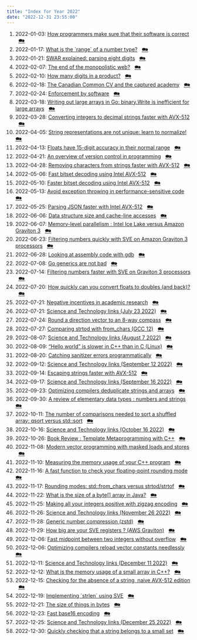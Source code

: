 ```yaml
---
title: "Index for Year 2022"
date: "2022-12-31 23:55:00"
---
```


1. 2022-01-03: [How programmers make sure that their software is correct](/lemire/blog/2022/01-03-how-programmers-make-sure-that-their-software-is-correct) &nbsp; [&#x1F5EA;](/lemire/blog/2022/01-03-comment-how-programmers-make-sure-that-their-software-is-correct)
2. 2022-01-17: [What is the `range´ of a number type?](/lemire/blog/2022/01-17-what-is-the-range-of-a-number-type) &nbsp; [&#x1F5EA;](/lemire/blog/2022/01-17-comment-what-is-the-range-of-a-number-type)
3. 2022-01-21: [SWAR explained: parsing eight digits](/lemire/blog/2022/01-21-swar-explained-parsing-eight-digits) &nbsp; [&#x1F5EA;](/lemire/blog/2022/01-21-comment-swar-explained-parsing-eight-digits)
4. 2022-02-07: [The end of the monopolistic web?](/lemire/blog/2022/02-07-the-end-of-the-monopolistic-web-era) &nbsp; [&#x1F5EA;](/lemire/blog/2022/02-07-comment-the-end-of-the-monopolistic-web-era)
5. 2022-02-10: [How many digits in a product?](/lemire/blog/2022/02-10-how-many-digits-in-a-product) &nbsp; [&#x1F5EA;](/lemire/blog/2022/02-10-comment-how-many-digits-in-a-product)
6. 2022-02-18: [The Canadian Common CV and the captured academy](/lemire/blog/2022/02-18-the-canadian-common-cv-and-the-captured-academy) &nbsp; [&#x1F5EA;](/lemire/blog/2022/02-18-comment-the-canadian-common-cv-and-the-captured-academy)
7. 2022-02-24: [Enforcement by software](/lemire/blog/2022/02-24-enforcement-by-software) &nbsp; [&#x1F5EA;](/lemire/blog/2022/02-24-comment-enforcement-by-software)
8. 2022-03-18: [Writing out large arrays in Go: binary.Write is inefficient for large arrays](/lemire/blog/2022/03-18-writing-out-large-arrays-in-go-binary-write-is-inefficient-for-large-arrays) &nbsp; [&#x1F5EA;](/lemire/blog/2022/03-18-comment-writing-out-large-arrays-in-go-binary-write-is-inefficient-for-large-arrays)
9. 2022-03-28: [Converting integers to decimal strings faster with AVX-512](/lemire/blog/2022/03-28-converting-integers-to-decimal-strings-faster-with-avx-512) &nbsp; [&#x1F5EA;](/lemire/blog/2022/03-28-comment-converting-integers-to-decimal-strings-faster-with-avx-512)
10. 2022-04-05: [String representations are not unique: learn to normalize!](/lemire/blog/2022/04-05-string-representations-are-not-unique-learn-to-normalize) &nbsp; [&#x1F5EA;](/lemire/blog/2022/04-05-comment-string-representations-are-not-unique-learn-to-normalize)
11. 2022-04-13: [Floats have 15-digit accuracy in their normal range](/lemire/blog/2022/04-13-floats-have-15-digit-accuracy-in-their-normal-range) &nbsp; [&#x1F5EA;](/lemire/blog/2022/04-13-comment-floats-have-15-digit-accuracy-in-their-normal-range)
12. 2022-04-21: [An overview of version control in programming](/lemire/blog/2022/04-21-an-overview-of-version-control-in-programming) &nbsp; [&#x1F5EA;](/lemire/blog/2022/04-21-comment-an-overview-of-version-control-in-programming)
13. 2022-04-28: [Removing characters from strings faster with AVX-512](/lemire/blog/2022/04-28-removing-characters-from-strings-faster-with-avx-512) &nbsp; [&#x1F5EA;](/lemire/blog/2022/04-28-comment-removing-characters-from-strings-faster-with-avx-512)
14. 2022-05-06: [Fast bitset decoding using Intel AVX-512](/lemire/blog/2022/05-06-fast-bitset-decoding-using-intel-avx-512) &nbsp; [&#x1F5EA;](/lemire/blog/2022/05-06-comment-fast-bitset-decoding-using-intel-avx-512)
15. 2022-05-10: [Faster bitset decoding using Intel AVX-512](/lemire/blog/2022/05-10-faster-bitset-decoding-using-intel-avx-512) &nbsp; [&#x1F5EA;](/lemire/blog/2022/05-10-comment-faster-bitset-decoding-using-intel-avx-512)
16. 2022-05-13: [Avoid exception throwing in performance-sensitive code](/lemire/blog/2022/05-13-avoid-exception-throwing-in-performance-sensitive-code) &nbsp; [&#x1F5EA;](/lemire/blog/2022/05-13-comment-avoid-exception-throwing-in-performance-sensitive-code)
17. 2022-05-25: [Parsing JSON faster with Intel AVX-512](/lemire/blog/2022/05-25-parsing-json-faster-with-intel-avx-512) &nbsp; [&#x1F5EA;](/lemire/blog/2022/05-25-comment-parsing-json-faster-with-intel-avx-512)
18. 2022-06-06: [Data structure size and cache-line accesses](/lemire/blog/2022/06-06-data-structure-size-and-cache-line-accesses) &nbsp; [&#x1F5EA;](/lemire/blog/2022/06-06-comment-data-structure-size-and-cache-line-accesses)
19. 2022-06-07: [Memory-level parallelism : Intel Ice Lake versus Amazon Graviton 3](/lemire/blog/2022/06-07-memory-level-parallelism-intel-ice-lake-versus-amazon-graviton-3) &nbsp; [&#x1F5EA;](/lemire/blog/2022/06-07-comment-memory-level-parallelism-intel-ice-lake-versus-amazon-graviton-3)
20. 2022-06-23: [Filtering numbers quickly with SVE on Amazon Graviton 3 processors](/lemire/blog/2022/06-23-filtering-numbers-quickly-with-sve-on-amazon-graviton-3-processors) &nbsp; [&#x1F5EA;](/lemire/blog/2022/06-23-comment-filtering-numbers-quickly-with-sve-on-amazon-graviton-3-processors)
21. 2022-06-28: [Looking at assembly code with gdb](/lemire/blog/2022/06-28-looking-at-assembly-code-with-gdb) &nbsp; [&#x1F5EA;](/lemire/blog/2022/06-28-comment-looking-at-assembly-code-with-gdb)
22. 2022-07-08: [Go generics are not bad](/lemire/blog/2022/07-08-go-generics-are-not-bad) &nbsp; [&#x1F5EA;](/lemire/blog/2022/07-08-comment-go-generics-are-not-bad)
23. 2022-07-14: [Filtering numbers faster with SVE on Graviton 3 processors](/lemire/blog/2022/07-14-filtering-numbers-faster-with-sve-on-amazon-graviton-3-processors) &nbsp; [&#x1F5EA;](/lemire/blog/2022/07-14-comment-filtering-numbers-faster-with-sve-on-amazon-graviton-3-processors)
24. 2022-07-20: [How quickly can you convert floats to doubles (and back)?](/lemire/blog/2022/07-20-how-quickly-can-you-convert-floats-to-doubles-and-back) &nbsp; [&#x1F5EA;](/lemire/blog/2022/07-20-comment-how-quickly-can-you-convert-floats-to-doubles-and-back)
25. 2022-07-21: [Negative incentives in academic research](/lemire/blog/2022/07-21-negative-incentives-in-academic-research) &nbsp; [&#x1F5EA;](/lemire/blog/2022/07-21-comment-negative-incentives-in-academic-research)
26. 2022-07-21: [Science and Technology links (July 23 2022)](/lemire/blog/2022/07-21-science-and-techno) &nbsp; [&#x1F5EA;](/lemire/blog/2022/07-21-comment-science-and-techno)
27. 2022-07-24: [Round a direction vector to an 8-way compass](/lemire/blog/2022/07-24-round-a-direction-vector-to-the-nearest-8-way-compass) &nbsp; [&#x1F5EA;](/lemire/blog/2022/07-24-comment-round-a-direction-vector-to-the-nearest-8-way-compass)
28. 2022-07-27: [Comparing strtod with from_chars (GCC 12)](/lemire/blog/2022/07-27-comparing-strtod-with-from_chars-gcc-12) &nbsp; [&#x1F5EA;](/lemire/blog/2022/07-27-comment-comparing-strtod-with-from_chars-gcc-12)
29. 2022-08-07: [Science and Technology links (August 7 2022)](/lemire/blog/2022/08-07-science-and-technology-links-august-7-2022) &nbsp; [&#x1F5EA;](/lemire/blog/2022/08-07-comment-science-and-technology-links-august-7-2022)
30. 2022-08-09: [&#8220;Hello world&#8221; is slower in C++ than in C (Linux)](/lemire/blog/2022/08-09-hello-world-is-slower-in-c-than-in-c-linux) &nbsp; [&#x1F5EA;](/lemire/blog/2022/08-09-comment-hello-world-is-slower-in-c-than-in-c-linux)
31. 2022-08-20: [Catching sanitizer errors programmatically](/lemire/blog/2022/08-20-catching-sanitizer-errors-programmatically) &nbsp; [&#x1F5EA;](/lemire/blog/2022/08-20-comment-catching-sanitizer-errors-programmatically)
32. 2022-09-12: [Science and Technology links (September 12 2022)](/lemire/blog/2022/09-12-science-techno-links) &nbsp; [&#x1F5EA;](/lemire/blog/2022/09-12-comment-science-techno-links)
33. 2022-09-14: [Escaping strings faster with AVX-512](/lemire/blog/2022/09-14-escaping-strings-faster-with-avx-512) &nbsp; [&#x1F5EA;](/lemire/blog/2022/09-14-comment-escaping-strings-faster-with-avx-512)
34. 2022-09-17: [Science and Technology links (September 16 2022)](/lemire/blog/2022/09-17-science-and-technology-links-september-16-2022) &nbsp; [&#x1F5EA;](/lemire/blog/2022/09-17-comment-science-and-technology-links-september-16-2022)
35. 2022-09-23: [Optimizing compilers deduplicate strings and arrays](/lemire/blog/2022/09-23-optimizing-compilers-deduplicate-strings-and-arrays) &nbsp; [&#x1F5EA;](/lemire/blog/2022/09-23-comment-optimizing-compilers-deduplicate-strings-and-arrays)
36. 2022-09-30: [A review of elementary data types : numbers and strings](/lemire/blog/2022/09-30-a-review-of-elementary-data-types-numbers-and-strings) &nbsp; [&#x1F5EA;](/lemire/blog/2022/09-30-comment-a-review-of-elementary-data-types-numbers-and-strings)
37. 2022-10-11: [The number of comparisons needed to sort a shuffled array: qsort versus std::sort](/lemire/blog/2022/10-11-the-number-of-comparisons-needed-to-sort-a-shuffled-array-qsort-versus-stdsort) &nbsp; [&#x1F5EA;](/lemire/blog/2022/10-11-comment-the-number-of-comparisons-needed-to-sort-a-shuffled-array-qsort-versus-stdsort)
38. 2022-10-16: [Science and Technology links (October 16 2022)](/lemire/blog/2022/10-16-science-and-technology-links-october-16-2022) &nbsp; [&#x1F5EA;](/lemire/blog/2022/10-16-comment-science-and-technology-links-october-16-2022)
39. 2022-10-26: [Book Review : Template Metaprogramming with C++](/lemire/blog/2022/10-26-book-review-template-metaprogramming-with-c) &nbsp; [&#x1F5EA;](/lemire/blog/2022/10-26-comment-book-review-template-metaprogramming-with-c)
40. 2022-11-08: [Modern vector programming with masked loads and stores](/lemire/blog/2022/11-08-modern-vector-programming-with-masked-loads-and-stores) &nbsp; [&#x1F5EA;](/lemire/blog/2022/11-08-comment-modern-vector-programming-with-masked-loads-and-stores)
41. 2022-11-10: [Measuring the memory usage of your C++ program](/lemire/blog/2022/11-10-measuring-the-memory-usage-of-your-c-program) &nbsp; [&#x1F5EA;](/lemire/blog/2022/11-10-comment-measuring-the-memory-usage-of-your-c-program)
42. 2022-11-16: [A fast function to check your floating-point rounding mode](/lemire/blog/2022/11-16-a-fast-function-to-check-your-floating-point-rounding-mode) &nbsp; [&#x1F5EA;](/lemire/blog/2022/11-16-comment-a-fast-function-to-check-your-floating-point-rounding-mode)
43. 2022-11-17: [Rounding modes: std::from_chars versus strtod/strtof](/lemire/blog/2022/11-17-stdfrom_chars-versus-strtod-strtof) &nbsp; [&#x1F5EA;](/lemire/blog/2022/11-17-comment-stdfrom_chars-versus-strtod-strtof)
44. 2022-11-22: [What is the size of a byte[] array in Java?](/lemire/blog/2022/11-22-what-is-the-size-of-a-byte-array-in-java) &nbsp; [&#x1F5EA;](/lemire/blog/2022/11-22-comment-what-is-the-size-of-a-byte-array-in-java)
45. 2022-11-25: [Making all your integers positive with zigzag encoding](/lemire/blog/2022/11-25-making-all-your-integers-positive-with-zigzag-encoding) &nbsp; [&#x1F5EA;](/lemire/blog/2022/11-25-comment-making-all-your-integers-positive-with-zigzag-encoding)
46. 2022-11-26: [Science and Technology links (November 26 2022)](/lemire/blog/2022/11-26-science-and-technology-links-november-26-2022) &nbsp; [&#x1F5EA;](/lemire/blog/2022/11-26-comment-science-and-technology-links-november-26-2022)
47. 2022-11-28: [Generic number compression (zstd)](/lemire/blog/2022/11-28-generic-number-compression-zstd) &nbsp; [&#x1F5EA;](/lemire/blog/2022/11-28-comment-generic-number-compression-zstd)
48. 2022-11-29: [How big are your SVE registers ? (AWS Graviton)](/lemire/blog/2022/11-29-how-big-are-your-sve-registers-aws-graviton) &nbsp; [&#x1F5EA;](/lemire/blog/2022/11-29-comment-how-big-are-your-sve-registers-aws-graviton)
49. 2022-12-06: [Fast midpoint between two integers without overflow](/lemire/blog/2022/12-06-fast-midpoint-between-two-integers-without-overflow) &nbsp; [&#x1F5EA;](/lemire/blog/2022/12-06-comment-fast-midpoint-between-two-integers-without-overflow)
50. 2022-12-06: [Optimizing compilers reload vector constants needlessly](/lemire/blog/2022/12-06-optimizing-compilers-reload-vector-constants-needlessly) &nbsp; [&#x1F5EA;](/lemire/blog/2022/12-06-comment-optimizing-compilers-reload-vector-constants-needlessly)
51. 2022-12-11: [Science and Technology links (December 11 2022)](/lemire/blog/2022/12-11-science-and-technology-links-december-11-2022) &nbsp; [&#x1F5EA;](/lemire/blog/2022/12-11-comment-science-and-technology-links-december-11-2022)
52. 2022-12-12: [What is the memory usage of a small array in C++?](/lemire/blog/2022/12-12-what-is-the-memory-usage-of-a-small-array-in-c) &nbsp; [&#x1F5EA;](/lemire/blog/2022/12-12-comment-what-is-the-memory-usage-of-a-small-array-in-c)
53. 2022-12-15: [Checking for the absence of a string, naive AVX-512 edition](/lemire/blog/2022/12-15-checking-for-the-absence-of-a-string-naive-avx-512-edition) &nbsp; [&#x1F5EA;](/lemire/blog/2022/12-15-comment-checking-for-the-absence-of-a-string-naive-avx-512-edition)
54. 2022-12-19: [Implementing `strlen´ using SVE](/lemire/blog/2022/12-19-implementing-strlen-using-sve) &nbsp; [&#x1F5EA;](/lemire/blog/2022/12-19-comment-implementing-strlen-using-sve)
55. 2022-12-21: [The size of things in bytes](/lemire/blog/2022/12-21-the-size-of-things-in-bytes) &nbsp; [&#x1F5EA;](/lemire/blog/2022/12-21-comment-the-size-of-things-in-bytes)
56. 2022-12-23: [Fast base16 encoding](/lemire/blog/2022/12-23-fast-base16-encoding) &nbsp; [&#x1F5EA;](/lemire/blog/2022/12-23-comment-fast-base16-encoding)
57. 2022-12-25: [Science and Technology links (December 25 2022)](/lemire/blog/2022/12-25-science-and-technology-links-december-25-2022) &nbsp; [&#x1F5EA;](/lemire/blog/2022/12-25-comment-science-and-technology-links-december-25-2022)
58. 2022-12-30: [Quickly checking that a string belongs to a small set](/lemire/blog/2022/12-30-quickly-checking-that-a-string-belongs-to-a-small-set) &nbsp; [&#x1F5EA;](/lemire/blog/2022/12-30-comment-quickly-checking-that-a-string-belongs-to-a-small-set)



